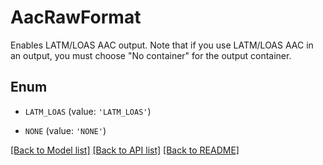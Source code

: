 # AacRawFormat

Enables LATM/LOAS AAC output. Note that if you use LATM/LOAS AAC in an output, you must choose \"No container\" for the output container.

## Enum

* `LATM_LOAS` (value: `'LATM_LOAS'`)

* `NONE` (value: `'NONE'`)

[[Back to Model list]](../README.md#documentation-for-models) [[Back to API list]](../README.md#documentation-for-api-endpoints) [[Back to README]](../README.md)


